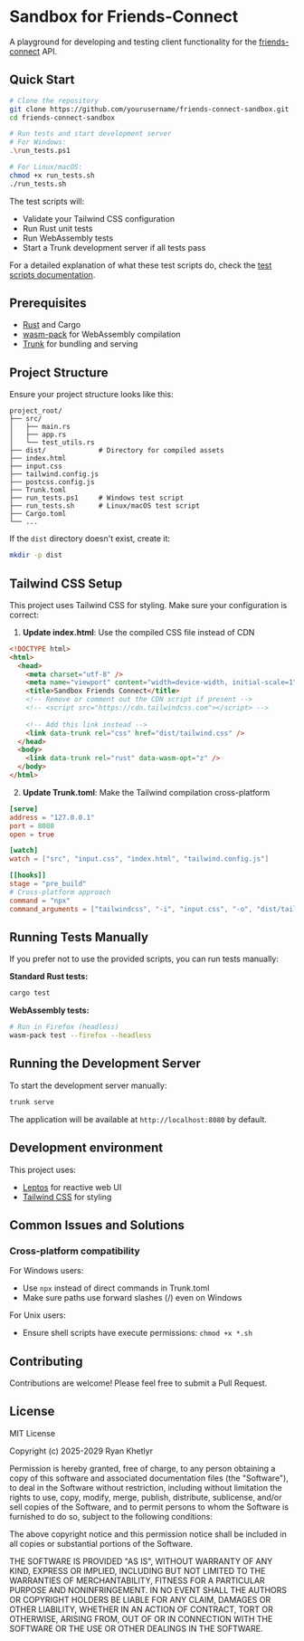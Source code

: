 # Sandbox for Friends-Connect

A playground for developing and testing client functionality for the [friends-connect](https://github.com/randallard/friends-connect) API.

## Quick Start

```bash
# Clone the repository
git clone https://github.com/yourusername/friends-connect-sandbox.git
cd friends-connect-sandbox

# Run tests and start development server
# For Windows:
.\run_tests.ps1

# For Linux/macOS:
chmod +x run_tests.sh
./run_tests.sh
```

The test scripts will:
- Validate your Tailwind CSS configuration
- Run Rust unit tests
- Run WebAssembly tests
- Start a Trunk development server if all tests pass

For a detailed explanation of what these test scripts do, check the [test scripts documentation](https://github.com/yourusername/friends-connect-sandbox/docs/test-scripts.md).

## Prerequisites

- [Rust](https://www.rust-lang.org/tools/install) and Cargo
- [wasm-pack](https://rustwasm.github.io/wasm-pack/installer/) for WebAssembly compilation
- [Trunk](https://trunkrs.dev/#install) for bundling and serving

## Project Structure

Ensure your project structure looks like this:
```
project_root/
├── src/
│   ├── main.rs
│   ├── app.rs
│   └── test_utils.rs
├── dist/             # Directory for compiled assets
├── index.html
├── input.css
├── tailwind.config.js
├── postcss.config.js
├── Trunk.toml
├── run_tests.ps1     # Windows test script
├── run_tests.sh      # Linux/macOS test script
├── Cargo.toml
└── ...
```

If the `dist` directory doesn't exist, create it:
```bash
mkdir -p dist
```

## Tailwind CSS Setup

This project uses Tailwind CSS for styling. Make sure your configuration is correct:

1. **Update index.html**: Use the compiled CSS file instead of CDN
```html
<!DOCTYPE html>
<html>
  <head>
    <meta charset="utf-8" />
    <meta name="viewport" content="width=device-width, initial-scale=1" />
    <title>Sandbox Friends Connect</title>
    <!-- Remove or comment out the CDN script if present -->
    <!-- <script src="https://cdn.tailwindcss.com"></script> -->
    
    <!-- Add this link instead -->
    <link data-trunk rel="css" href="dist/tailwind.css" />
  </head>
  <body>
    <link data-trunk rel="rust" data-wasm-opt="z" />
  </body>
</html>
```

2. **Update Trunk.toml**: Make the Tailwind compilation cross-platform
```toml
[serve]
address = "127.0.0.1"
port = 8080
open = true

[watch]
watch = ["src", "input.css", "index.html", "tailwind.config.js"]

[[hooks]]
stage = "pre_build"
# Cross-platform approach
command = "npx"
command_arguments = ["tailwindcss", "-i", "input.css", "-o", "dist/tailwind.css"]
```

## Running Tests Manually

If you prefer not to use the provided scripts, you can run tests manually:

**Standard Rust tests:**
```bash
cargo test
```

**WebAssembly tests:**
```bash
# Run in Firefox (headless)
wasm-pack test --firefox --headless
```

## Running the Development Server

To start the development server manually:

```bash
trunk serve
```

The application will be available at `http://localhost:8080` by default.

## Development environment

This project uses:
- [Leptos](https://leptos.dev/) for reactive web UI
- [Tailwind CSS](https://tailwindcss.com/) for styling

## Common Issues and Solutions

### Cross-platform compatibility

For Windows users:
- Use `npx` instead of direct commands in Trunk.toml
- Make sure paths use forward slashes (/) even on Windows

For Unix users:
- Ensure shell scripts have execute permissions: `chmod +x *.sh`

## Contributing

Contributions are welcome! Please feel free to submit a Pull Request.

## License

MIT License

Copyright (c) 2025-2029 Ryan Khetlyr

Permission is hereby granted, free of charge, to any person obtaining a copy
of this software and associated documentation files (the "Software"), to deal
in the Software without restriction, including without limitation the rights
to use, copy, modify, merge, publish, distribute, sublicense, and/or sell
copies of the Software, and to permit persons to whom the Software is
furnished to do so, subject to the following conditions:

The above copyright notice and this permission notice shall be included in all
copies or substantial portions of the Software.

THE SOFTWARE IS PROVIDED "AS IS", WITHOUT WARRANTY OF ANY KIND, EXPRESS OR
IMPLIED, INCLUDING BUT NOT LIMITED TO THE WARRANTIES OF MERCHANTABILITY,
FITNESS FOR A PARTICULAR PURPOSE AND NONINFRINGEMENT. IN NO EVENT SHALL THE
AUTHORS OR COPYRIGHT HOLDERS BE LIABLE FOR ANY CLAIM, DAMAGES OR OTHER
LIABILITY, WHETHER IN AN ACTION OF CONTRACT, TORT OR OTHERWISE, ARISING FROM,
OUT OF OR IN CONNECTION WITH THE SOFTWARE OR THE USE OR OTHER DEALINGS IN THE
SOFTWARE.